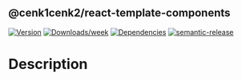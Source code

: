 ## @cenk1cenk2/react-template-components

[![Version](https://img.shields.io/npm/v/@cenk1cenk2/react-template-components.svg)](https://npmjs.org/package/@cenk1cenk2/react-template-components) [![Downloads/week](https://img.shields.io/npm/dw/@cenk1cenk2/react-template-components.svg)](https://npmjs.org/package/@cenk1cenk2/react-template-components) [![Dependencies](https://img.shields.io/librariesio/release/npm/@cenk1cenk2/react-template-components)](https://npmjs.org/package/@cenk1cenk2/react-template-components) [![semantic-release](https://img.shields.io/badge/%20%20%F0%9F%93%A6%F0%9F%9A%80-semantic--release-e10079.svg)](https://github.com/semantic-release/semantic-release)

# Description
